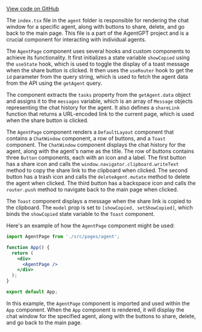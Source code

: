 [View code on GitHub](/.autodoc/docs/json/src/pages/agent)

The `index.tsx` file in the `agent` folder is responsible for rendering the chat window for a specific agent, along with buttons to share, delete, and go back to the main page. This file is a part of the AgentGPT project and is a crucial component for interacting with individual agents.

The `AgentPage` component uses several hooks and custom components to achieve its functionality. It first initializes a state variable `showCopied` using the `useState` hook, which is used to toggle the display of a toast message when the share button is clicked. It then uses the `useRouter` hook to get the `id` parameter from the query string, which is used to fetch the agent data from the API using the `getAgent` query.

The component extracts the `tasks` property from the `getAgent.data` object and assigns it to the `messages` variable, which is an array of `Message` objects representing the chat history for the agent. It also defines a `shareLink` function that returns a URL-encoded link to the current page, which is used when the share button is clicked.

The `AgentPage` component renders a `DefaultLayout` component that contains a `ChatWindow` component, a row of buttons, and a `Toast` component. The `ChatWindow` component displays the chat history for the agent, along with the agent's name as the title. The row of buttons contains three `Button` components, each with an icon and a label. The first button has a share icon and calls the `window.navigator.clipboard.writeText` method to copy the share link to the clipboard when clicked. The second button has a trash icon and calls the `deleteAgent.mutate` method to delete the agent when clicked. The third button has a backspace icon and calls the `router.push` method to navigate back to the main page when clicked.

The `Toast` component displays a message when the share link is copied to the clipboard. The `model` prop is set to `[showCopied, setShowCopied]`, which binds the `showCopied` state variable to the `Toast` component.

Here's an example of how the `AgentPage` component might be used:

```jsx
import AgentPage from './src/pages/agent';

function App() {
  return (
    <div>
      <AgentPage />
    </div>
  );
}

export default App;
```

In this example, the `AgentPage` component is imported and used within the `App` component. When the `App` component is rendered, it will display the chat window for the specified agent, along with the buttons to share, delete, and go back to the main page.
